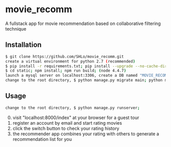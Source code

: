 # movie_recomm
A fullstack app for movie recommendation based on collaborative filtering technique

## Installation
```sh
$ git clone https://github.com/SHLo/movie_recomm.git
create a virtual environment for python 2.7 (recommended)
$ pip install -r requirements.txt; pip install --upgrade --no-cache-dir https://get.graphlab.com/GraphLab-Create/2.1/shlo.sam@gmail.com/6618-0B15-97AF-BE03-F5B0-B01A-DDC6-5FBF/GraphLab-Create-License.tar.gz;
$ cd static; npm install; npm run build; (node 4.4.7)
launch a mysql server on localhost:3306, create a DB named "MOVIE_RECOMM"
change to the root directory, $ python manage.py migrate main; python manage.py migrate; (it may take a while for movie poster image crawling)
```

## Usage
```sh
change to the root directory, $ python manage.py runserver;
```

0. visit "localhost:8000/index" at your browser for a guest tour
1. register an account by email and start rating movies
2. click the switch button to check your rating history
3. the recommender app combines your rating with others to generate a recommendation list for you
